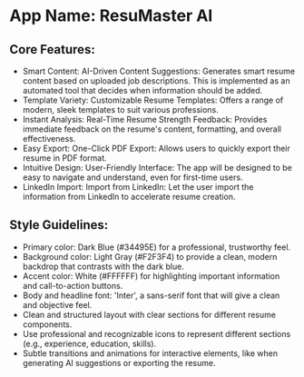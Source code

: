 # **App Name**: ResuMaster AI

## Core Features:

- Smart Content: AI-Driven Content Suggestions: Generates smart resume content based on uploaded job descriptions. This is implemented as an automated tool that decides when information should be added.
- Template Variety: Customizable Resume Templates: Offers a range of modern, sleek templates to suit various professions.
- Instant Analysis: Real-Time Resume Strength Feedback: Provides immediate feedback on the resume's content, formatting, and overall effectiveness.
- Easy Export: One-Click PDF Export: Allows users to quickly export their resume in PDF format.
- Intuitive Design: User-Friendly Interface: The app will be designed to be easy to navigate and understand, even for first-time users.
- LinkedIn Import: Import from LinkedIn: Let the user import the information from LinkedIn to accelerate resume creation.

## Style Guidelines:

- Primary color: Dark Blue (#34495E) for a professional, trustworthy feel.
- Background color: Light Gray (#F2F3F4) to provide a clean, modern backdrop that contrasts with the dark blue.
- Accent color: White (#FFFFFF) for highlighting important information and call-to-action buttons.
- Body and headline font: 'Inter', a sans-serif font that will give a clean and objective feel.
- Clean and structured layout with clear sections for different resume components.
- Use professional and recognizable icons to represent different sections (e.g., experience, education, skills).
- Subtle transitions and animations for interactive elements, like when generating AI suggestions or exporting the resume.